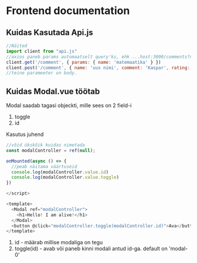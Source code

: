 # Frontend documentation

## Kuidas Kasutada **Api.js**

```js
//Näited
import client from "api.js"
//axios paneb params automaatselt query'ks, ehk ...host:3000/comments?nimi=matemaatika
client.get('/comment', { params: { name: 'matemaatika' } })
client.post('/comment', { name: 'uus nimi', comment: 'Kaspar', rating: 2 })
//teine parameeter on body.
```

## Kuidas Modal.vue töötab

Modal saadab tagasi objeckti, mille sees on 2 field-i 
1. toggle 
2. id

Kasutus juhend
```js
//võid ükskõik kuidas nimetada
const modalController = ref(null);

onMounted(async () => {  
  //peab näitama väärtuseid
  console.log(modalController.value.id)
  console.log(modalController.value.toggle)
})

</script>

<template>  
  <Modal ref="modalController">
    <h1>Hello! I am alive!</h1>
  </Modal>
  <button @click="modalController.toggle(modalController.id)">Ava</button>
</template>  
```

1. id - määrab millise modaliga on tegu
2. toggle(id) - avab või paneb kinni modali antud id-ga. default on 'modal-0'











